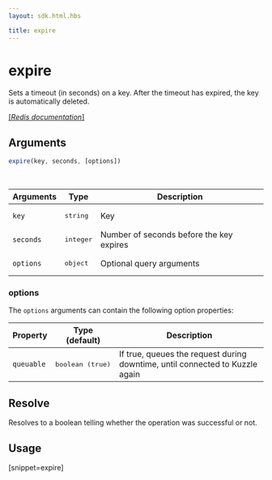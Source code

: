 ```yaml
---
layout: sdk.html.hbs

title: expire
---
```


# expire


Sets a timeout (in seconds) on a key. After the timeout has expired, the key is automatically deleted.

[[_Redis documentation_]](https://redis.io/commands/expire)

## Arguments

```js
expire(key, seconds, [options])
```

<br/>

| Arguments    | Type    | Description |
|--------------|---------|-------------|
| `key` | <pre>string</pre> | Key |
| `seconds` | <pre>integer</pre> | Number of seconds before the key expires |
| ``options`` | <pre>object</pre> | Optional query arguments |

### options

The `options` arguments can contain the following option properties:

| Property   | Type (default)   | Description                       |
| ---------- | ------- | --------------------------------- |
| `queuable` | <pre>boolean (true)</pre> | If true, queues the request during downtime, until connected to Kuzzle again |

## Resolve

Resolves to a boolean telling whether the operation was successful or not.

## Usage

[snippet=expire]

